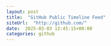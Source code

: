 ```yaml
---
layout: post
title:  "GitHub Public Timeline Feed"
siteUrl:  "http://github.com/"
date:  2025-03-03 13:45:15+00:00
categories: github
---
```

